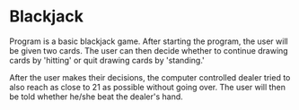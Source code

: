 # Blackjack

Program is a basic blackjack game.  After starting the program, the user will be
given two cards.  The user can then decide whether to continue drawing cards by
'hitting' or quit drawing cards by 'standing.'

After the user makes their decisions, the computer controlled dealer tried to also
reach as close to 21 as possible without going over.  The user will then be told whether
he/she beat the dealer's hand.

